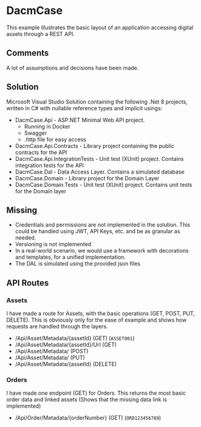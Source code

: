 # DacmCase

This example illustrates the basic layout of an application accessing digital assets through a REST API.

## Comments

A lot of assumptions and decisions have been made.

## Solution

Microsoft Visual Studio Solution containing the following .Net 8 projects, written in C# with nullable reference types and implicit usings:
* DacmCase.Api - ASP.NET Minimal Web API project.
	* Running in Docker
	* Swagger
	* .http file for easy access
* DacmCase.Api.Contracts - Library project containing the public contracts for the API
* DacmCase.Api.IntegrationTests - Unit test (XUnit) project. Contains integration tests for the API
* DacmCase.Dal - Data Access Layer. Contains a simulated database
* DacmCase.Domain - Library project for the Domain Layer
* DacmCase.Domain.Tests - Unit test (XUnit) project. Contains unit tests for the Domain layer

## Missing

* Credentials and permissions are not implemented in the solution. This could be handled using JWT, API Keys, etc. and be as granular as needed.
* Versioning is not implemented
* In a real-world scenario, we would use a framework with decorations and templates, for a unified implementation.
* The DAL is simulated using the provided json files

## API Routes

### Assets

I have made a route for Assets, with the basic operations (GET, POST, PUT, DELETE). This is obviously only for the ease of example and shows how requests are handled through the layers.

* /Api/Asset/Metadata/{assetId} (GET) (```ASSET001```)
* /Api/Asset/Metadata/{assetId}/Url (GET)
* /Api/Asset/Metadata/ (POST)
* /Api/Asset/Metadata/ (PUT)
* /Api/Asset/Metadata/{assetId} (DELETE)

### Orders

I have made one endpoint (GET) for Orders. This returns the most basic order data and linked assets (Shows that the missing data link is implemented)

* /Api/Order/Metadata/{orderNumber} (GET) (```ORD123456789```)
